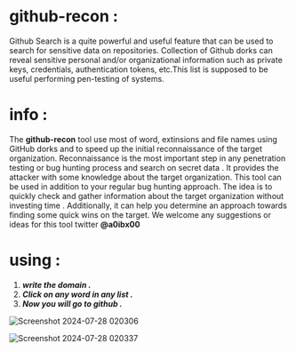 # github-recon :
Github Search is a quite powerful and useful feature that can be used to search for sensitive data on repositories. Collection of Github dorks can reveal sensitive personal and/or organizational information such as private keys, credentials, authentication tokens, etc.This list is supposed to be useful performing pen-testing of systems.
# info :
The **github-recon** tool use most of word, extinsions and file names using GitHub dorks and to speed up the initial reconnaissance of the target organization. Reconnaissance is the most important step in any penetration testing or bug hunting process and search on secret data . It provides the attacker with some knowledge about the target organization.
This tool can be used in addition to your regular bug hunting approach. The idea is to quickly check and gather information about the target organization without investing time . Additionally, it can help you determine an approach towards finding some quick wins on the target.
We welcome any suggestions or ideas for this tool twitter **@a0ibx00**

# using :
1. ***write the domain .***
2. ***Click on any word in any list .***
3. ***Now you will go to github .***

![Screenshot 2024-07-28 020306](https://github.com/user-attachments/assets/8a28e07f-9847-4d6d-a768-727ef89e2b16)


![Screenshot 2024-07-28 020337](https://github.com/user-attachments/assets/b597a03e-259d-41f1-ae8f-7a4773c2d21a)
